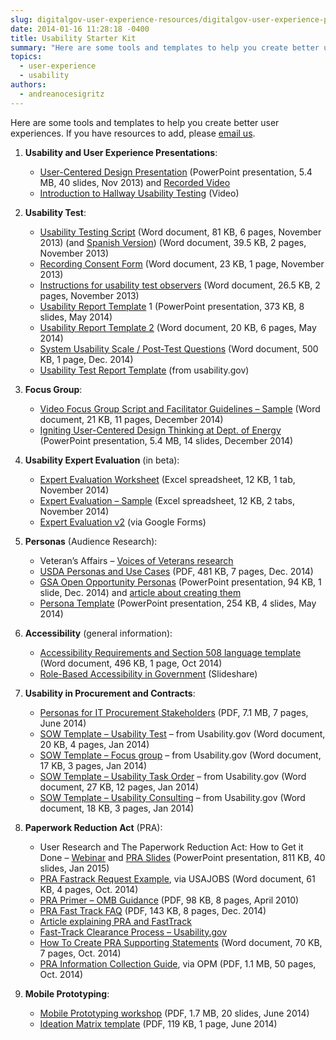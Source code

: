 ```yaml
---
slug: digitalgov-user-experience-resources/digitalgov-user-experience-program-usability-starter-kit
date: 2014-01-16 11:28:18 -0400
title: Usability Starter Kit
summary: "Here are some tools and templates to help you create better user experiences."
topics:
  - user-experience
  - usability
authors:
  - andreanocesigritz
---
```


Here are some tools and templates to help you create better user experiences. If you have resources to add, please [email us](mailto:digitalgov@gsa.gov).

1. **Usability and User Experience Presentations**:

   - [User-Centered Design Presentation](https://s3.amazonaws.com/digitalgov/_legacy-img/2014/01/UCD-Webinar-short-done-1-2.pptx) (PowerPoint presentation, 5.4 MB, 40 slides, Nov 2013) and [Recorded Video](http://www.youtube.com/watch?v=GwBBtTkUAcA&index=18&list=PLd9b-GuOJ3nGAp5rEv5-9qfkCMlgohUMr)
   - [Introduction to Hallway Usability Testing](http://www.youtube.com/watch?v=HzBXQsJT4tg&index=9&list=PLd9b-GuOJ3nGAp5rEv5-9qfkCMlgohUMr) (Video)

2. **Usability Test**:

   - [Usability Testing Script](https://s3.amazonaws.com/digitalgov/_legacy-img/2014/01/usability-testing-script.doc) (Word document, 81 KB, 6 pages, November 2013) (and [Spanish Version](https://s3.amazonaws.com/digitalgov/_legacy-img/2014/01/usability-testing-script-spanish1.doc)) (Word document, 39.5 KB, 2 pages, November 2013)
   - [Recording Consent Form](https://s3.amazonaws.com/digitalgov/_legacy-img/2014/01/recording-consent-form1.doc) (Word document, 23 KB, 1 page, November 2013)
   - [Instructions for usability test observers](https://s3.amazonaws.com/digitalgov/_legacy-img/2014/01/instructions-for-usability-test-observers.doc) (Word document, 26.5 KB, 2 pages, November 2013)
   - [Usability Report Template](http://www.slideshare.net/DigitalGov/usability-testing-report-template "Usability Test Report Template") 1 (PowerPoint presentation, 373 KB, 8 slides, May 2014)
   - [Usability Report Template 2](https://s3.amazonaws.com/digitalgov/_legacy-img/2014/01/EmployeeExpressfinalreport-2.docx) (Word document, 20 KB, 6 pages, May 2014)
   - [System Usability Scale / Post-Test Questions](https://s3.amazonaws.com/digitalgov/_legacy-img/2014/01/SUS-Universal.docx) (Word document, 500 KB, 1 page, Dec. 2014)
   - [Usability Test Report Template](http://www.google.com/url?q=http%3A%2F%2Fwww.usability.gov%2Fsites%2Fdefault%2Ffiles%2Fusability-test-report.docx&sa=D&sntz=1&usg=AFQjCNEPnHnai2tEMgnsmOGnIyBz1q3Xug) (from usability.gov)

3. **Focus Group**:

   - [Video Focus Group Script and Facilitator Guidelines &#8211; Sample](https://s3.amazonaws.com/digitalgov/_legacy-img/2014/01/FocusGroupDiscussionGuide-generic.docx) (Word document, 21 KB, 11 pages, December 2014)
   - [Igniting User-Centered Design Thinking at Dept. of Energy](https://s3.amazonaws.com/digitalgov/_legacy-img/2014/01/UXPA-DC-2014-Wendy-Littman.pptx) (PowerPoint presentation, 5.4 MB, 14 slides, December 2014)

4. **Usability Expert Evaluation** (in beta):

   - [Expert Evaluation Worksheet](https://s3.amazonaws.com/digitalgov/_legacy-img/2014/01/Master-Expert-Evaluation-desktop.xlsx) (Excel spreadsheet, 12 KB, 1 tab, November 2014)
   - [Expert Evaluation &#8211; Sample](https://s3.amazonaws.com/digitalgov/_legacy-img/2014/01/Expert-Evaluation-Sample.xlsx) (Excel spreadsheet, 12 KB, 2 tabs, November 2014)
   - [Expert Evaluation v2](https://docs.google.com/a/gsa.gov/forms/d/1QYKxyOQHNYrRAg1hqKiadERob-rRhQ-_ze5GB34PcyM/viewform) (via Google Forms)

5. **Personas** (Audience Research):

   - Veteran&#8217;s Affairs &#8211; [Voices of Veterans research](http://www.innovation.va.gov/hcd.asp)
   - [USDA Personas and Use Cases](https://s3.amazonaws.com/digitalgov/_legacy-img/2014/01/Marsh-Personas.pdf) (PDF, 481 KB, 7 pages, Dec. 2014)
   - [GSA Open Opportunity Personas](https://s3.amazonaws.com/digitalgov/_legacy-img/2014/01/OPENOPPS-personas-final.pptx.pptx) (PowerPoint presentation, 94 KB, 1 slide, Dec. 2014) and [article about creating them](https://www.digitalgov.gov/2014/12/08/from-taste-testers-to-explorers-developing-personas-for-open-opportunities)
   - [Persona Template](https://s3.amazonaws.com/digitalgov/_legacy-img/2014/05/Persona-Template.pptx) (PowerPoint presentation, 254 KB, 4 slides, May 2014)

6. **Accessibility** (general information):

   - [Accessibility Requirements and Section 508 language template](https://s3.amazonaws.com/digitalgov/_legacy-img/2014/01/Accessibility-Requirements-Section-508-language-to-be-added-to-Procurement-docs.docx) (Word document, 496 KB, 1 page, Oct 2014)
   - [Role-Based Accessibility in Government](http://www.slideshare.net/AccessForAll/rolebased-accessibility-in-government) (Slideshare)

7. **Usability in Procurement and Contracts**:

   - [Personas for IT Procurement Stakeholders](https://s3.amazonaws.com/digitalgov/_legacy-img/2014/01/Personas-for-Stakeholders-in-IT-RFPs.pdf) (PDF, 7.1 MB, 7 pages, June 2014)
   - [SOW Template &#8211; Usability Test](https://s3.amazonaws.com/digitalgov/_legacy-img/2014/01/sow-template-web-usability-testing.docx) &#8211; from Usability.gov (Word document, 20 KB, 4 pages, Jan 2014)
   - [SOW Template &#8211; Focus group](https://s3.amazonaws.com/digitalgov/_legacy-img/2014/01/sow-template-usability-focus-group-participant-recruitment.docx) &#8211; from Usability.gov (Word document, 17 KB, 3 pages, Jan 2014)
   - [SOW Template &#8211; Usability Task Order](https://s3.amazonaws.com/digitalgov/_legacy-img/2014/01/sow-template-usability-task-order-request_0.docx) &#8211; from Usability.gov (Word document, 27 KB, 12 pages, Jan 2014)
   - [SOW Template &#8211; Usability Consulting](https://s3.amazonaws.com/digitalgov/_legacy-img/2014/01/sow-template-web-usability-consulting.docx) &#8211; from Usability.gov (Word document, 18 KB, 3 pages, Jan 2014)

8. **Paperwork Reduction Act** (PRA):

   - User Research and The Paperwork Reduction Act: How to Get it Done &#8211; [Webinar](https://www.youtube.com/watch?v=_cqE4a8oAHU) and [PRA Slides](https://s3.amazonaws.com/digitalgov/_legacy-img/2014/01/PRA-for-UX_Fox_2015-3.pptx) (PowerPoint presentation, 811 KB, 40 slides, Jan 2015)
   - [PRA Fastrack Request Example](https://s3.amazonaws.com/digitalgov/_legacy-img/2014/01/fast-track-PRA-submission-short-form-2.doc), via USAJOBS (Word document, 61 KB, 4 pages, Oct. 2014)
   - [PRA Primer &#8211; OMB Guidance](https://s3.amazonaws.com/digitalgov/_legacy-img/2014/01/PRAPrimer_04072010-2.pdf) (PDF, 98 KB, 8 pages, April 2010)
   - [PRA Fast Track FAQ](https://s3.amazonaws.com/digitalgov/_legacy-img/2014/01/PRA_Fast_Track_FAQs-1.pdf) (PDF, 143 KB, 8 pages, Dec. 2014)
   - [Article explaining PRA and FastTrack](https://www.digitalgov.gov/resources/paperwork-reduction-act-fast-track-process/)
   - [Fast-Track Clearance Process &#8211; Usability.gov](http://www.usability.gov/how-to-and-tools/guidance/fast-track-clearance-process.html)
   - [How To Create PRA Supporting Statements](https://s3.amazonaws.com/digitalgov/_legacy-img/2014/01/How-To-Create-a-Supporting-Statement.doc) (Word document, 70 KB, 7 pages, Oct. 2014)
   - [PRA Information Collection Guide](https://s3.amazonaws.com/digitalgov/_legacy-img/2014/01/PRAInformationCollectionManual.pdf), via OPM (PDF, 1.1 MB, 50 pages, Oct. 2014)

9. **Mobile Prototyping**:
   - [Mobile Prototyping workshop](https://s3.amazonaws.com/digitalgov/_legacy-img/2014/01/Prototyping-workshop-presentataion.pdf) (PDF, 1.7 MB, 20 slides, June 2014)
   - [Ideation Matrix template](https://s3.amazonaws.com/digitalgov/_legacy-img/2014/01/Ideation-Matrix-template.pdf) (PDF, 119 KB, 1 page, June 2014)
